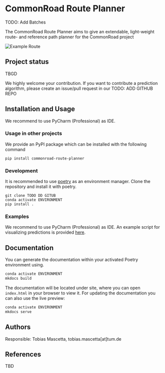 # CommonRoad Route Planner
TODO: Add Batches

The CommonRoad Route Planner aims to give an extendable, light-weight route- and reference path planner for the CommonRoad project

![Example Route](assets/example_route.png)


## Project status
TBGD

We highly welcome your contribution.
If you want to contribute a prediction algorithm, please create an issue/pull request in our TODO: ADD GITHUB REPO

## Installation and Usage
We recommend to use PyCharm (Professional) as IDE.  
### Usage in other projects
We provide an PyPI package which can be installed with the following command
```shell
pip install commonroad-route-planner
```

### Development
It is recommended to use [poetry](https://python-poetry.org/) as an environment manager.
Clone the repository and install it with poetry.
```shell
git clone TODO DD GITUB
conda activate ENVIRONMENT
pip install .
```

### Examples
We recommend to use PyCharm (Professional) as IDE. 
An example script for visualizing predictions is provided [here](example.md).


## Documentation
You can generate the documentation within your activated Poetry environment using.
```bash
conda activate ENVIRONMENT
mkdocs build
```
The documentation will be located under site, where you can open `index.html` in your browser to view it.
For updating the documentation you can also use the live preview:
```bash
conda activate ENVIRONMENT
mkdocs serve
```

## Authors
Responsible: Tobias Mascetta, tobias.mascetta[at]tum.de


## References
TBD
